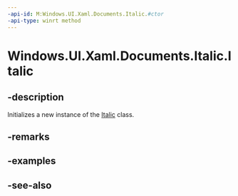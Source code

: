 ```yaml
---
-api-id: M:Windows.UI.Xaml.Documents.Italic.#ctor
-api-type: winrt method
---
```


<!-- Method syntax
public Italic()
-->

# Windows.UI.Xaml.Documents.Italic.Italic

## -description
Initializes a new instance of the [Italic](italic.md) class.


## -remarks

## -examples

## -see-also

